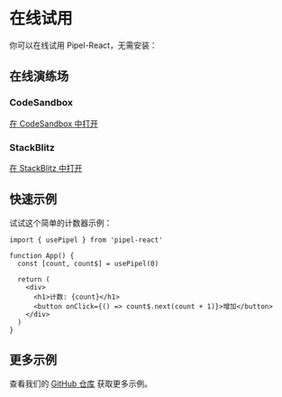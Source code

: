 # 在线试用

你可以在线试用 Pipel-React，无需安装：

## 在线演练场

### CodeSandbox

[在 CodeSandbox 中打开](https://codesandbox.io/s/pipel-react-demo)

### StackBlitz

[在 StackBlitz 中打开](https://stackblitz.com/edit/pipel-react-demo)

## 快速示例

试试这个简单的计数器示例：

```tsx
import { usePipel } from 'pipel-react'

function App() {
  const [count, count$] = usePipel(0)

  return (
    <div>
      <h1>计数: {count}</h1>
      <button onClick={() => count$.next(count + 1)}>增加</button>
    </div>
  )
}
```

## 更多示例

查看我们的 [GitHub 仓库](https://github.com/pipeljs/pipel-react/tree/main/examples) 获取更多示例。
